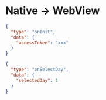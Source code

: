 # Native -> WebView

```json
{
  "type": "onInit",
  "data": {
    "accessToken": "xxx"
  }
}
```

```json
{
  "type": "onSelectDay",
  "data": {
    "selectedDay": 1
  }
}
```
